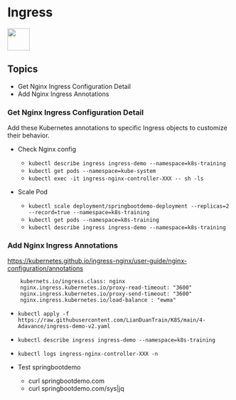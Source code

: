 # Ingress 
<image src ="https://github.com/kubernetes/community/blob/master/icons/png/resources/labeled/ing-256.png?raw=true" width="50">  

## Topics         
- Get Nginx Ingress Configuration Detail
- Add Nginx Ingress Annotations

### Get Nginx Ingress Configuration Detail
Add these Kubernetes annotations to specific Ingress objects to customize their behavior.
- Check Nginx config 
  - `kubectl describe ingress ingress-demo --namespace=k8s-training`  
  - `kubectl get pods --namespace=kube-system`
  - `kubectl exec -it ingress-nginx-controller-XXX -- sh -ls`  

- Scale Pod
  - `kubectl scale deployment/springbootdemo-deployment --replicas=2 --record=true --namespace=k8s-training`
  - `kubectl get pods --namespace=k8s-training` 
  - `kubectl describe ingress ingress-demo --namespace=k8s-training`

### Add Nginx Ingress Annotations  
https://kubernetes.github.io/ingress-nginx/user-guide/nginx-configuration/annotations   
```  annotations:
    kubernets.io/ingress.class: nginx
    nginx.ingress.kubernetes.io/proxy-read-timeout: "3600"
    nginx.ingress.kubernetes.io/proxy-send-timeout: "3600"
    nginx.ingress.kubernetes.io/load-balance : "ewma"
```    
- `kubectl apply -f https://raw.githubusercontent.com/LianDuanTrain/K8S/main/4-Adavance/ingress-demo-v2.yaml` 
- `kubectl describe ingress ingress-demo --namespace=k8s-training`
- `kubectl logs ingress-nginx-controller-XXX -n` 
  
- Test springbootdemo
  - curl springbootdemo.com
  - curl springbootdemo.com/sys|jq
  
